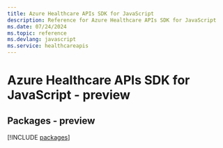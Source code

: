```yaml
---
title: Azure Healthcare APIs SDK for JavaScript
description: Reference for Azure Healthcare APIs SDK for JavaScript
ms.date: 07/24/2024
ms.topic: reference
ms.devlang: javascript
ms.service: healthcareapis
---
```

# Azure Healthcare APIs SDK for JavaScript - preview
## Packages - preview
[!INCLUDE [packages](healthcare-apis-index.md)]